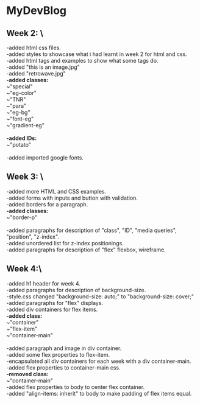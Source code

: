 # MyDevBlog
## Week 2: \
-added html css files.\
-added styles to showcase what i had learnt in week 2 for html and css.\
-added html tags and examples to show what some tags do.\
-added "this is an image.jpg"\
-added "retrowave.jpg"\
**-added classes:**\
~"special"\
~"eg-color"\
~"TNR"\
~"para"\
~"eg-bg"\
~"font-eg"\
~"gradient-eg"\
\
**-added IDs:**\
~"potato"\
\
-added imported google fonts.

## Week 3: \
-added more HTML and CSS examples.\
-added forms with inputs and button with validation.\
-added borders for a paragraph.\
**-added classes:**\
~"border-p"\
\
-added paragraphs for description of "class", "ID", "media queries", "position", "z-index".\
-added unordered list for z-index positionings.\
-added paragraphs for description of "flex" flexbox, wireframe.

## Week 4:\
-added h1 header for week 4.\
-added paragraphs for description of background-size.\
-style.css changed "background-size: auto;" to "background-size: cover;"\
-added paragraphs for "flex" displays.\
-added div containers for flex items.\
**-added class:**\
~"container"\
~"flex-item"\
~"container-main"\
\
-added paragraph and image in div container.\
-added some flex properties to flex-item.\
-encapsulated all div containers for each week with a div container-main.\
-added flex properties to container-main css.\
**-removed class:**\
~"container-main"\
-added flex properties to body to center flex container.\
-added "align-items: inherit" to body to make padding of flex items equal.